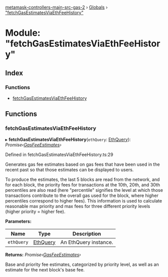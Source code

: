 [metamask-controllers-main-src-gas-2](../README.md) › [Globals](../globals.md) › ["fetchGasEstimatesViaEthFeeHistory"](_fetchgasestimatesviaethfeehistory_.md)

# Module: "fetchGasEstimatesViaEthFeeHistory"

## Index

### Functions

* [fetchGasEstimatesViaEthFeeHistory](_fetchgasestimatesviaethfeehistory_.md#fetchgasestimatesviaethfeehistory)

## Functions

###  fetchGasEstimatesViaEthFeeHistory

▸ **fetchGasEstimatesViaEthFeeHistory**(`ethQuery`: [EthQuery](_fetchgasestimatesviaethfeehistory_types_.md#ethquery)): *Promise‹[GasFeeEstimates](_gasfeecontroller_.md#gasfeeestimates)›*

Defined in fetchGasEstimatesViaEthFeeHistory.ts:29

Generates gas fee estimates based on gas fees that have been used in the recent past so that
those estimates can be displayed to users.

To produce the estimates, the last 5 blocks are read from the network, and for each block, the
priority fees for transactions at the 10th, 20th, and 30th percentiles are also read (here
"percentile" signifies the level at which those transactions contribute to the overall gas used
for the block, where higher percentiles correspond to higher fees). This information is used to
calculate reasonable max priority and max fees for three different priority levels (higher
priority = higher fee).

**Parameters:**

Name | Type | Description |
------ | ------ | ------ |
`ethQuery` | [EthQuery](_fetchgasestimatesviaethfeehistory_types_.md#ethquery) | An EthQuery instance. |

**Returns:** *Promise‹[GasFeeEstimates](_gasfeecontroller_.md#gasfeeestimates)›*

Base and priority fee estimates, categorized by priority level, as well as an estimate
for the next block's base fee.
